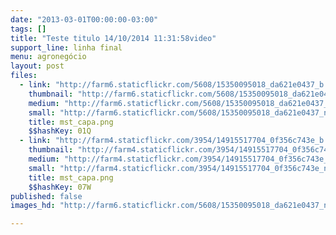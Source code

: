 ```yaml
---
date: "2013-03-01T00:00:00-03:00"
tags: []
title: "Teste titulo 14/10/2014 11:31:58video"
support_line: linha final
menu: agronegócio
layout: post
files:
  - link: "http://farm6.staticflickr.com/5608/15350095018_da621e0437_b.jpg"
    thumbnail: "http://farm6.staticflickr.com/5608/15350095018_da621e0437_t.jpg"
    medium: "http://farm6.staticflickr.com/5608/15350095018_da621e0437_z.jpg"
    small: "http://farm6.staticflickr.com/5608/15350095018_da621e0437_n.jpg"
    title: mst_capa.png
    $$hashKey: 01Q
  - link: "http://farm4.staticflickr.com/3954/14915517704_0f356c743e_b.jpg"
    thumbnail: "http://farm4.staticflickr.com/3954/14915517704_0f356c743e_t.jpg"
    medium: "http://farm4.staticflickr.com/3954/14915517704_0f356c743e_z.jpg"
    small: "http://farm4.staticflickr.com/3954/14915517704_0f356c743e_n.jpg"
    title: mst_capa.png
    $$hashKey: 07W
published: false
images_hd: "http://farm6.staticflickr.com/5608/15350095018_da621e0437_n.jpg"

---
```


